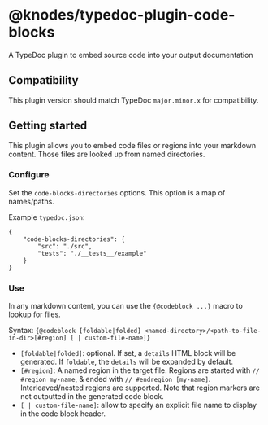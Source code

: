 # @knodes/typedoc-plugin-code-blocks

A TypeDoc plugin to embed source code into your output documentation

## Compatibility

This plugin version should match TypeDoc `major.minor.x` for compatibility.

## Getting started

This plugin allows you to embed code files or regions into your markdown content. Those files are looked up from named directories.

### Configure

Set the `code-blocks-directories` options. This option is a map of names/paths.

Example `typedoc.json`:

```
{
    "code-blocks-directories": {
        "src": "./src",
        "tests": "./__tests__/example"
    }
}
```

### Use

In any markdown content, you can use the `{@codeblock ...}` macro to lookup for files.

Syntax: `{@codeblock [foldable|folded] <named-directory>/<path-to-file-in-dir>[#region] [ | custom-file-name]}`

* `[foldable|folded]`: optional. If set, a `details` HTML block will be generated. If `foldable`, the `details` will be expanded by default.
* `[#region]`: A named region in the target file. Regions are started with `// #region my-name`, & ended with `// #endregion [my-name]`. Interleaved/nested regions are supported. Note that region markers are not outputted in the generated code block.
* `[ | custom-file-name]`: allow to specify an explicit file name to display in the code block header.